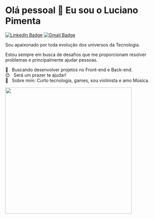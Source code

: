 # Olá pessoal 👋 Eu sou o Luciano Pimenta

[![LinkedIn Badge](https://img.shields.io/badge/-LinkedIn-363636?style=flat-square&logo=Linkedin&logoColor=00BFFF&link=https://www.linkedin.com/)](https://www.linkedin.com/in/pimentajr/) 
[![Gmail Badge](https://img.shields.io/badge/-Email-363636?style=flat-square&logo=Gmail&logoColor=FF6347&link=mailto:l.a.p.pimenta.j@gmail.com)](mailto:l.a.p.pimenta.j@gmail.com)

Sou apaixonado por toda evolução dos universos da Tecnologia.

Estou sempre em busca de desafios que me proporcionam resolver problemas e principalmente ajudar pessoas.

 :purple_heart: &nbsp; Buscando desenvolver projetos no Front-end e Back-end.
 <br/> :blush: &nbsp; Será um prazer te ajudar! 
 <br/> 💬  &nbsp; Sobre mim: Curto tecnologia, games, sou violinista e amo Música. 

<img width="400px" src="https://ik.imagekit.io/PimentaJR/Violin_Xr7GIpMgm.gif">





